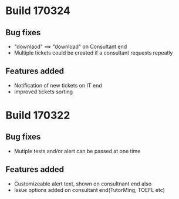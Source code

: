 # Build 170324
## Bug fixes
- "downlaod" ==> "download" on Consultant end
- Multiple tickets could be created if a consultant requests repeatly
## Features added
- Notification of new tickets on IT end
- Improved tickets sorting
# Build 170322
## Bug fixes
- Mutiple tests and/or alert can be passed at one time
## Features added
- Customizeable alert text, shown on consultnant end also
- Issue options added on consultant end(TutorMing, TOEFL etc)